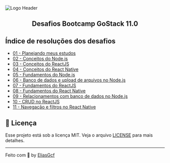 <img alt="Logo Header" src="https://storage.googleapis.com/golden-wind/bootcamp-gostack/header-desafios.png">

<h2 align="center">
  Desafios Bootcamp GoStack 11.0
</h2>

## Índice de resoluções dos desafios

- [01 - Planejando meus estudos](desafio-01-planejando-meus-estudos)
- [02 - Conceitos do Node.js](desafio-02-conceitos-nodejs)
- [03 - Conceitos do ReactJS](desafio-03-conceitos-reactjs)
- [04 - Conceitos do React Native](desafio-04-conceitos-react-native)
- [05 - Fundamentos do Node.js](desafio-05-fundamentos-nodejs)
- [06 - Banco de dados e upload de arquivos no Node.js](desafio-06-database-upload)
- [07 - Fundamentos do ReactJS](desafio-07-fundamentos-reactjs)
- [08 - Fundamentos do React Native](desafio-08-fundamentos-react-native)
- [09 - Relacionamentos com banco de dados no Node.js](desafio-09-relacionamentos-banco-de-dados-nodejs)
- [10 - CRUD no ReactJS](desafio-10-crud-reactjs)
- [11 - Navegação e filtros no React Native](desafio-11-navegacao-filtros-react-native)

## 📝 Licença

Esse projeto está sob a licença MIT. Veja o arquivo [LICENSE](LICENSE) para mais detalhes.

---

Feito com 💜 by [EliasGcf](https://www.linkedin.com/in/eliasgcf/)
